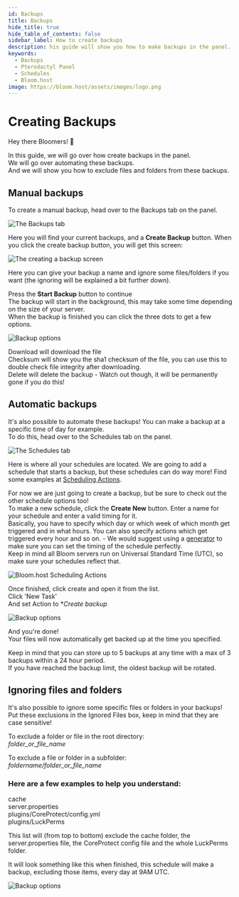 ```yaml
---
id: Backups
title: Backups
hide_title: true
hide_table_of_contents: false
sidebar_label: How to create backups
description: his guide will show you how to make backups in the panel.
keywords:
  - Backups
  - Pterodactyl Panel
  - Schedules
  - Bloom.host
image: https://bloom.host/assets/images/logo.png
---
```


# Creating Backups
Hey there Bloomers! 👋

In this guide, we will go over how create backups in the panel.  
We will go over automating these backups.  
And we will show you how to exclude files and folders from these backups.  


## Manual backups
To create a manual backup, head over to the Backups tab on the panel.

![The Backups tab](../static/img/backups/backups1.png)

Here you will find your current backups, and a **Create Backup** button. When you click the create backup button, you will get this screen:

![The creating a backup screen](../static/img/backups/backups2.png)

Here you can give your backup a name and ignore some files/folders if you want (the ignoring will be explained a bit further down).

Press the **Start Backup** button to continue  
The backup will start in the background, this may take some time depending on the size of your server.   
When the backup is finished you can click the three dots to get a few options.

![Backup options](../static/img/backups/backups3.png)

Download will download the file  
Checksum will show you the sha1 checksum of the file, you can use this to double check file integrity after downloading.  
Delete will delete the backup - Watch out though, it will be permanently gone if you do this!


## Automatic backups
It's also possible to automate these backups! You can make a backup at a specific time of day for example.  
To do this, head over to the Schedules tab on the panel.

![The Schedules tab](../static/img/scheduling-actions/scheduling-actions1.png)

Here is where all your schedules are located. We are going to add a schedule that starts a backup, but these schedules can do way more! Find some examples at [Scheduling Actions](https://docs.bloom.host/scheduling-actions/). 

For now we are just going to create a backup, but be sure to check out the other schedule options too!  
To make a new schedule, click the **Create New** button. Enter a name for your schedule and enter a valid timing for it.  
Basically, you have to specify which day or which week of which month get triggered and in what hours. You can also specify actions which get triggered every hour and so on. - We would suggest using a [generator](https://crontab.guru/) to make sure you can set the timing of the schedule perfectly.  
Keep in mind all Bloom servers run on Universal Standard Time (UTC), so make sure your schedules reflect that.

![Bloom.host Scheduling Actions](../static/img/scheduling-actions/scheduling-actions2.png)

Once finished, click create and open it from the list.  
Click 'New Task'  
And set Action to **Create backup*
 
![Backup options](../static/img/backups/backups4.png)

And you're done!  
Your files will now automatically get backed up at the time you specified.

Keep in mind that you can store up to 5 backups at any time with a max of 3 backups within a 24 hour period.  
If you have reached the backup limit, the oldest backup will be rotated.


## Ignoring files and folders
It's also possible to ignore some specific files or folders in your backups!  
Put these exclusions in the Ignored Files box, keep in mind that they are case sensitive!

To exclude a folder or file in the root directory:  
*folder_or_file_name*

To exclude a file or folder in a subfolder:  
*foldername/folder_or_file_name*

### Here are a few examples to help you understand:  
cache  
server.properties  
plugins/CoreProtect/config.yml  
plugins/LuckPerms  

This list will (from top to bottom) exclude the cache folder, the server.properties file, the CoreProtect config file and the whole LuckPerms folder.

It will look something like this when finished, this schedule will make a backup, excluding those items, every day at 9AM UTC.

![Backup options](../static/img/backups/backups5.png)

